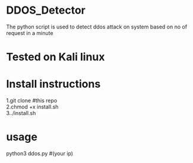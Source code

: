 # DDOS_Detector
The python script is used to detect ddos attack on system based on no of request in a minute


# Tested on Kali linux

# Install instructions
1.git clone #this repo  
2.chmod +x install.sh  
3../install.sh

# usage
python3 ddos.py #(your ip)  
